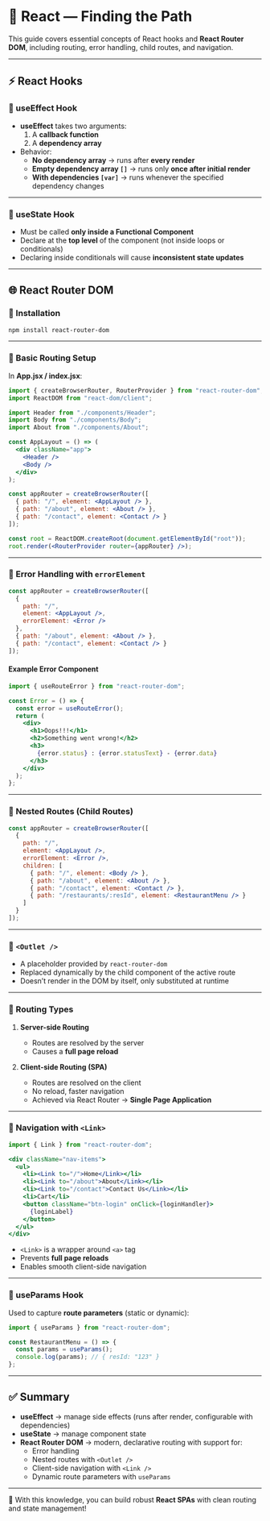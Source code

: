 # 📘 React — Finding the Path

This guide covers essential concepts of React hooks and **React Router DOM**, including routing, error handling, child routes, and navigation.

---

## ⚡ React Hooks

### 🔹 useEffect Hook
- **useEffect** takes two arguments:
  1. A **callback function**
  2. A **dependency array**
- Behavior:
  - **No dependency array** → runs after **every render**
  - **Empty dependency array `[]`** → runs only **once after initial render**
  - **With dependencies `[var]`** → runs whenever the specified dependency changes

---

### 🔹 useState Hook
- Must be called **only inside a Functional Component**
- Declare at the **top level** of the component (not inside loops or conditionals)
- Declaring inside conditionals will cause **inconsistent state updates**

---

## 🌐 React Router DOM

### 🚀 Installation
```bash
npm install react-router-dom
```

---

### 🔹 Basic Routing Setup

In **App.jsx / index.jsx**:

```jsx
import { createBrowserRouter, RouterProvider } from "react-router-dom";
import ReactDOM from "react-dom/client";

import Header from "./components/Header";
import Body from "./components/Body";
import About from "./components/About";

const AppLayout = () => (
  <div className="app">
    <Header />
    <Body />
  </div>
);

const appRouter = createBrowserRouter([
  { path: "/", element: <AppLayout /> },
  { path: "/about", element: <About /> },
  { path: "/contact", element: <Contact /> }
]);

const root = ReactDOM.createRoot(document.getElementById("root"));
root.render(<RouterProvider router={appRouter} />);
```

---

### 🔹 Error Handling with `errorElement`

```jsx
const appRouter = createBrowserRouter([
  {
    path: "/",
    element: <AppLayout />,
    errorElement: <Error />
  },
  { path: "/about", element: <About /> },
  { path: "/contact", element: <Contact /> }
]);
```

#### Example Error Component

```jsx
import { useRouteError } from "react-router-dom";

const Error = () => {
  const error = useRouteError();
  return (
    <div>
      <h1>Oops!!!</h1>
      <h2>Something went wrong!</h2>
      <h3>
        {error.status} : {error.statusText} - {error.data}
      </h3>
    </div>
  );
};
```

---

### 🔹 Nested Routes (Child Routes)

```jsx
const appRouter = createBrowserRouter([
  {
    path: "/",
    element: <AppLayout />,
    errorElement: <Error />,
    children: [
      { path: "/", element: <Body /> },
      { path: "/about", element: <About /> },
      { path: "/contact", element: <Contact /> },
      { path: "/restaurants/:resId", element: <RestaurantMenu /> }
    ]
  }
]);
```

---

### 🔹 `<Outlet />`
- A placeholder provided by `react-router-dom`
- Replaced dynamically by the child component of the active route
- Doesn’t render in the DOM by itself, only substituted at runtime

---

### 🔹 Routing Types

1. **Server-side Routing**
   - Routes are resolved by the server
   - Causes a **full page reload**

2. **Client-side Routing (SPA)**
   - Routes are resolved on the client
   - No reload, faster navigation
   - Achieved via React Router → **Single Page Application**

---

### 🔹 Navigation with `<Link>`

```jsx
import { Link } from "react-router-dom";

<div className="nav-items">
  <ul>
    <li><Link to="/">Home</Link></li>
    <li><Link to="/about">About</Link></li>
    <li><Link to="/contact">Contact Us</Link></li>
    <li>Cart</li>
    <button className="btn-login" onClick={loginHandler}>
      {loginLabel}
    </button>
  </ul>
</div>
```

- `<Link>` is a wrapper around `<a>` tag
- Prevents **full page reloads**
- Enables smooth client-side navigation

---

### 🔹 useParams Hook

Used to capture **route parameters** (static or dynamic):

```jsx
import { useParams } from "react-router-dom";

const RestaurantMenu = () => {
  const params = useParams();
  console.log(params); // { resId: "123" }
};
```

---

## ✅ Summary
- **useEffect** → manage side effects (runs after render, configurable with dependencies)  
- **useState** → manage component state  
- **React Router DOM** → modern, declarative routing with support for:
  - Error handling
  - Nested routes with `<Outlet />`
  - Client-side navigation with `<Link />`
  - Dynamic route parameters with `useParams`

---
🌟 With this knowledge, you can build robust **React SPAs** with clean routing and state management!
